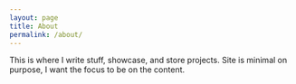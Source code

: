 ```yaml
---
layout: page
title: About
permalink: /about/
---
```


This is where I write stuff, showcase, and store projects. Site is minimal on purpose, I want the focus to be on the content.